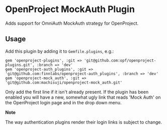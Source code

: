 # OpenProject MockAuth Plugin

Adds support for OmniAuth MockAuth strategy for OpenProject.

## Usage

Add this plugin by adding it to `Gemfile.plugins`, e.g.:

	gem 'openproject-plugins', :git => 'git@github.com:opf/openproject-plugins.git', :branch => 'dev'
	gem 'openproject-auth_plugins', :git => 'git@github.com:finnlabs/openproject-auth_plugins', :branch => 'dev'
    gem 'openproject-mock_auth', :git => 'git@github.com:machisuji/openproject-mock_auth.git'

Only add the first line if it isn't already present. If the plugin has been enabled you will have a new, somewhat ugly link that reads 'Mock Auth' on the OpenProject login page and in the drop down menu.

**Note**

The way authentication plugins render their login links is subject to change.
